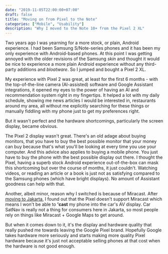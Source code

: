 ```yaml
---
date: "2019-11-05T22:00:00+07:00"
draft: false
title: "Moving on from Pixel to the Note"
categories: ["Mobile", "Usability"]
description: "Why I moved to the Note 10+ from the Pixel 2 XL"
---
```


Two years ago I was yearning for a more stock, or plain, Android experience. I had been Samsung S/Note-series phones and it has been my only experience with Android-based phones. At this point I was getting annoyed with the older revisions of the Samsung _skin_ and thought it would be nice to experience a more plain Android experience without any third-party additions and _bloatware_. So I jumped and bought a Pixel 2 XL.

My experience with Pixel 2 was great, at least for the first 6 months - with the top-of-the-line camera (AI-assisted) software and Google Assistant integrations, it opened my eyes to the power of having an AI and recommendation system right in my fingertips. It helped a lot with my daily schedule, showing me news articles I would be interested in, restaurants around my area, all without me explicitly searching for these things or manually fiddling with my phone just to get my preferences right.

But it wasn't perfect and the hardware shortcomings, particularly the screen display, became obvious.

The Pixel 2 display wasn't great. There's an old adage about buying monitors, that you have to buy the best possible monitor that your money can buy because that's what you'll be looking at every time you use your computer. And this advice also applies to buying a mobile phone. You just have to buy the phone with the best possible display out there. I thought the Pixel, having a superb stock Android experience out-of-the-box can mask this shortcoming but over the course of months, it just couldn't. Watching videos, or reading an article or a book is just not as satisfying compared to the Samsung phones (which have bright displays). No amount of Assistant goodness can help with that.

Another, albeit minor, reason why I switched is because of Miracast. After [moving to Jakarta](/post/living-in-jakarta.md), I found out that the Pixel doesn't support Miracast which means I won't be able to **'cast** my phone into the car's AV display. Car SatNav is really not a thing for consumers here in Jakarta, so most people rely on things like Miracast + Google Maps to get around.

But when it comes down to it, it's the display and hardware quality that really pushed me towards leaving the Google Pixel brand. Hopefully Google takes hardware more seriously and starts making more quality Pixel hardware because it's just not acceptable selling phones at that cost when the hardware is not good enough.

